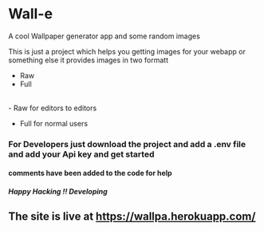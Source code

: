# Wall-e
A cool Wallpaper generator app and some random images

This is just a project which helps you getting images for your webapp or something else it provides images in two formatt<br>
- Raw
- Full


<br>
- Raw for editors to editors 

- Full for normal users


### For Developers just download the project and add a .env file and add your Api key and get started

#### comments have been added to the code for help

##### Happy Hacking !! Developing 

## The site is live at <a href="https://wallpa.herokuapp.com/">https://wallpa.herokuapp.com/</a>

